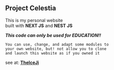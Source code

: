 ## Project Celestia

This is my personal website <br>
built with **NEXT JS** and **NEST JS**

***This code can only be used for EDUCATION!!***
````
You can use, change, and adapt some modules to
your own website, but! not allow you to clone
and launch this website as if you owned it
````

see at: [**TheIceJi**](https://theiceji.com)